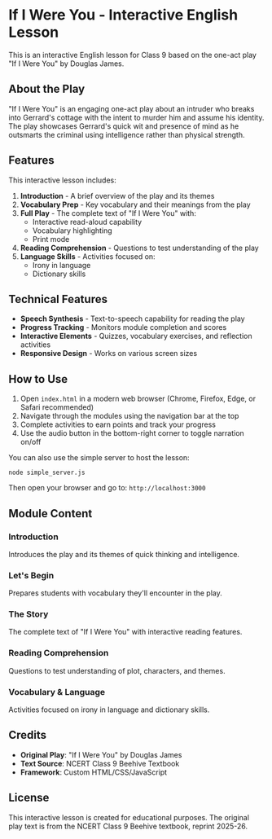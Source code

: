 # If I Were You - Interactive English Lesson

This is an interactive English lesson for Class 9 based on the one-act play "If I Were You" by Douglas James.

## About the Play

"If I Were You" is an engaging one-act play about an intruder who breaks into Gerrard's cottage with the intent to murder him and assume his identity. The play showcases Gerrard's quick wit and presence of mind as he outsmarts the criminal using intelligence rather than physical strength.

## Features

This interactive lesson includes:

1. **Introduction** - A brief overview of the play and its themes
2. **Vocabulary Prep** - Key vocabulary and their meanings from the play
3. **Full Play** - The complete text of "If I Were You" with:
   - Interactive read-aloud capability
   - Vocabulary highlighting
   - Print mode
4. **Reading Comprehension** - Questions to test understanding of the play
5. **Language Skills** - Activities focused on:
   - Irony in language
   - Dictionary skills

## Technical Features

- **Speech Synthesis** - Text-to-speech capability for reading the play
- **Progress Tracking** - Monitors module completion and scores
- **Interactive Elements** - Quizzes, vocabulary exercises, and reflection activities
- **Responsive Design** - Works on various screen sizes

## How to Use

1. Open `index.html` in a modern web browser (Chrome, Firefox, Edge, or Safari recommended)
2. Navigate through the modules using the navigation bar at the top
3. Complete activities to earn points and track your progress
4. Use the audio button in the bottom-right corner to toggle narration on/off

You can also use the simple server to host the lesson:

```
node simple_server.js
```

Then open your browser and go to: `http://localhost:3000`

## Module Content

### Introduction
Introduces the play and its themes of quick thinking and intelligence.

### Let's Begin
Prepares students with vocabulary they'll encounter in the play.

### The Story
The complete text of "If I Were You" with interactive reading features.

### Reading Comprehension
Questions to test understanding of plot, characters, and themes.

### Vocabulary & Language
Activities focused on irony in language and dictionary skills.

## Credits

- **Original Play**: "If I Were You" by Douglas James
- **Text Source**: NCERT Class 9 Beehive Textbook
- **Framework**: Custom HTML/CSS/JavaScript

## License

This interactive lesson is created for educational purposes. The original play text is from the NCERT Class 9 Beehive textbook, reprint 2025-26.
